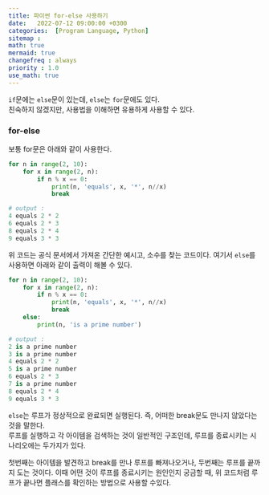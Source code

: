 ```yaml
---
title: 파이썬 for-else 사용하기
date:   2022-07-12 09:00:00 +0300
categories:  [Program Language, Python]
sitemap :
math: true
mermaid: true
changefreq : always
priority : 1.0
use_math: true
---
```


`if`문에는 `else`문이 있는데, `else`는 `for`문에도 있다.  
친숙하지 않겠지만, 사용법을 이해하면 유용하게 사용할 수 있다.  

### for-else

보통 for문은 아래와 같이 사용한다.   

```python
for n in range(2, 10):
    for x in range(2, n):
        if n % x == 0:
            print(n, 'equals', x, '*', n//x)
            break

# output :
4 equals 2 * 2
6 equals 2 * 3
8 equals 2 * 4
9 equals 3 * 3
```

위 코드는 공식 문서에서 가져온 간단한 예시고, 소수를 찾는 코드이다. 
여기서 `else`를 사용하면 아래와 같이 출력이 해볼 수 있다.


```python
for n in range(2, 10):
    for x in range(2, n):
        if n % x == 0:
            print(n, 'equals', x, '*', n//x)
            break
    else:
        print(n, 'is a prime number')

# output :
2 is a prime number
3 is a prime number
4 equals 2 * 2
5 is a prime number
6 equals 2 * 3
7 is a prime number
8 equals 2 * 4
9 equals 3 * 3
```

`else`는 루프가 정상적으로 완료되면 실행된다. 즉, 어떠한 break문도 만나지 않았다는 것을 말한다.  
루프를 실행하고 각 아이템을 검색하는 것이 일반적인 구조인데, 루프를 종료시키는 시나리오에는 두가지가 있다.  
 
첫번째는 아이템을 발견하고 break를 만나 루프를 빠져나오거나, 두번째는 루프를 끝까지 도는 것이다. 이때 어떤 것이 루프를 종료시키는 원인인지 궁금할 때, 위 코드처럼 루프가 끝나면 플래스를 확인하는 방법으로 사용할 수있다.  

